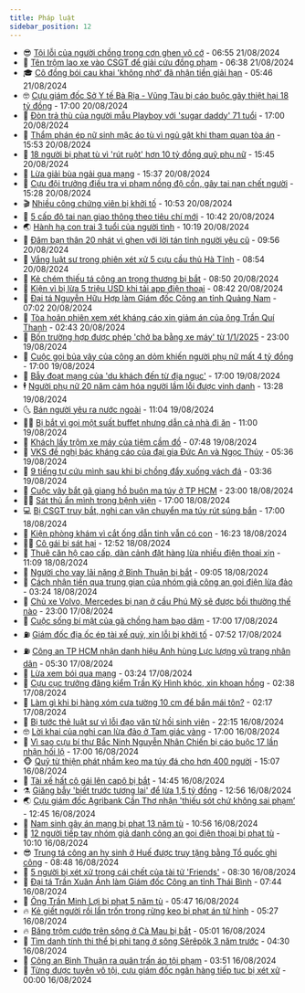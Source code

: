 ```yaml
---
title: Pháp luật
sidebar_position: 12
---
```


<!-- vnexpress-phap-luat:START -->
- 😎 [Tội lỗi của người chồng trong cơn ghen vô cớ](https://vnexpress.net/toi-loi-cua-nguoi-chong-trong-con-ghen-vo-co-4784009.html) - 06:55 21/08/2024
- 🥰 [Tên trộm lao xe vào CSGT để giải cứu đồng phạm](https://video.vnexpress.net/ten-trom-lao-xe-vao-csgt-de-giai-cuu-dong-pham-4783986.html) - 06:38 21/08/2024
- 🎓 [Cô đồng bói cau khai &#39;không nhớ&#39; đã nhận tiền giải hạn](https://vnexpress.net/co-dong-boi-cau-khai-khong-nho-da-nhan-tien-giai-han-4783984.html) - 05:46 21/08/2024
- 🤓 [Cựu giám đốc Sở Y tế Bà Rịa - Vũng Tàu bị cáo buộc gây thiệt hại 18 tỷ đồng](https://vnexpress.net/cuu-giam-doc-so-y-te-ba-ria-vung-tau-4783729.html) - 17:00 20/08/2024
- 🎊 [Đòn trả thù của người mẫu Playboy với &#39;sugar daddy&#39; 71 tuổi](https://vnexpress.net/don-tra-thu-cua-nguoi-mau-playboy-voi-sugar-daddy-4783717.html) - 17:00 20/08/2024
- 🙉 [Thẩm phán ép nữ sinh mặc áo tù vì ngủ gật khi tham quan tòa án](https://vnexpress.net/tham-phan-ep-nu-sinh-mac-ao-tu-vi-ngu-gat-khi-tham-quan-toa-an-4783746.html) - 15:53 20/08/2024
- 🤡 [18 người bị phạt tù vì &#39;rút ruột&#39; hơn 10 tỷ đồng quỹ phụ nữ](https://vnexpress.net/18-nguoi-bi-phat-tu-vi-rut-ruot-hon-10-ty-dong-quy-phu-nu-4783763.html) - 15:45 20/08/2024
- 🗽 [Lừa giải bùa ngải qua mạng](https://vnexpress.net/lua-giai-bua-ngai-qua-mang-4783738.html) - 15:37 20/08/2024
- 🌋 [Cựu đội trưởng điều tra vi phạm nồng độ cồn, gây tai nạn chết người](https://vnexpress.net/cuu-trung-ta-vi-pham-nong-do-con-gay-tai-nan-chet-nguoi-4783747.html) - 15:28 20/08/2024
- 🎬 [Nhiều công chứng viên bị khởi tố](https://vnexpress.net/nhieu-cong-chung-vien-bi-khoi-to-4783706.html) - 10:53 20/08/2024
- 💯 [5 cấp độ tai nạn giao thông theo tiêu chí mới](https://vnexpress.net/5-cap-do-tai-nan-giao-thong-theo-tieu-chi-moi-4783553.html) - 10:42 20/08/2024
- 🌏 [Hành hạ con trai 3 tuổi của người tình](https://vnexpress.net/hanh-ha-con-trai-3-tuoi-cua-nguoi-tinh-4783666.html) - 10:19 20/08/2024
- 🌊 [Đâm bạn thân 20 nhát vì ghen với lời tán tỉnh người yêu cũ](https://vnexpress.net/dam-ban-than-20-nhat-vi-ghen-voi-loi-tan-tinh-nguoi-yeu-cu-4783586.html) - 09:56 20/08/2024
- 💂 [Vắng luật sư trong phiên xét xử 5 cựu cầu thủ Hà Tĩnh](https://vnexpress.net/vang-luat-su-trong-phien-xet-xu-5-cuu-cau-thu-ha-tinh-4783555.html) - 08:54 20/08/2024
- 🎡 [Kẻ chém thiếu tá công an trọng thương bị bắt](https://vnexpress.net/chong-nguoi-thi-hanh-cong-vu-4783637.html) - 08:50 20/08/2024
- 🫶 [Kiện vì bị lừa 5 triệu USD khi tải app điện thoại](https://vnexpress.net/kien-vi-bi-lua-5-trieu-usd-khi-tai-app-dien-thoai-4783548.html) - 08:42 20/08/2024
- 🐲 [Đại tá Nguyễn Hữu Hợp làm Giám đốc Công an tỉnh Quảng Nam](https://vnexpress.net/dai-ta-nguyen-huu-hop-lam-giam-doc-cong-an-tinh-quang-nam-4783540.html) - 07:02 20/08/2024
- 🚀 [Tòa hoãn phiên xem xét kháng cáo xin giảm án của ông Trần Quí Thanh](https://vnexpress.net/toa-hoan-phien-xem-xet-khang-cao-xin-giam-an-cua-ong-tran-qui-thanh-4783386.html) - 02:43 20/08/2024
- 🎊 [Bốn trường hợp được phép &#39;chở ba bằng xe máy&#39; từ 1/1/2025](https://vnexpress.net/bon-truong-hop-duoc-phep-cho-ba-bang-xe-may-tu-1-1-2025-4783103.html) - 23:00 19/08/2024
- 🤗 [Cuộc gọi bủa vây của công an dỏm khiến người phụ nữ mất 4 tỷ đồng](https://vnexpress.net/mat-gan-4-ty-dong-sau-cuoc-goi-cua-cong-an-gia-4783233.html) - 17:00 19/08/2024
- 🗽 [Bẫy đoạt mạng của &#39;du khách đến từ địa ngục&#39;](https://vnexpress.net/bay-doat-mang-cua-du-khach-den-tu-dia-nguc-4783313.html) - 17:00 19/08/2024
- 🕴 [Người phụ nữ 20 năm cảm hóa người lầm lỗi được vinh danh](https://vnexpress.net/nguoi-phu-nu-20-nam-cam-hoa-nguoi-lam-loi-duoc-vinh-danh-4783333.html) - 13:28 19/08/2024
- 🌜 [Bán người yêu ra nước ngoài](https://vnexpress.net/ban-nguoi-yeu-ra-nuoc-ngoai-4783296.html) - 11:04 19/08/2024
- 🧑‍🏫 [Bị bắt vì gọi một suất buffet nhưng dẫn cả nhà đi ăn](https://vnexpress.net/bi-bat-vi-goi-mot-suat-buffet-nhung-dan-ca-nha-di-an-4783292.html) - 11:00 19/08/2024
- 🦩 [Khách lấy trộm xe máy của tiệm cầm đồ](https://vnexpress.net/khach-lay-trom-xe-may-cua-tiem-cam-do-4783129.html) - 07:48 19/08/2024
- 💼 [VKS đề nghị bác kháng cáo của đại gia Đức An và Ngọc Thúy](https://vnexpress.net/vks-de-nghi-bac-khang-cao-cua-dai-gia-duc-an-va-ngoc-thuy-4783095.html) - 05:36 19/08/2024
- 💫 [9 tiếng tự cứu mình sau khi bị chồng đẩy xuống vách đá](https://vnexpress.net/9-tieng-vat-lon-de-song-sot-sau-khi-bi-chong-day-xuong-vach-da-4783045.html) - 03:36 19/08/2024
- 🦅 [Cuộc vây bắt gã giang hồ buôn ma túy ở TP HCM](https://vnexpress.net/cuoc-vay-bat-ga-giang-ho-buon-ma-tuy-o-tp-hcm-4782397.html) - 23:00 18/08/2024
- 🧑‍💻 [Sát thủ ẩn mình trong bệnh viện](https://vnexpress.net/sat-thu-an-minh-trong-benh-vien-4782929.html) - 17:00 18/08/2024
- 💻 [Bị CSGT truy bắt, nghi can vận chuyển ma túy rút súng bắn](https://vnexpress.net/bi-csgt-truy-bat-nghi-can-van-chuyen-ma-tuy-rut-sung-ban-4782919.html) - 17:00 18/08/2024
- 🤠 [Kiện phòng khám vì cắt ống dẫn tinh vẫn có con](https://vnexpress.net/kien-phong-kham-vi-cat-ong-dan-tinh-van-co-con-4782918.html) - 16:23 18/08/2024
- 🧑‍🏫 [Cô gái bị sát hại](https://vnexpress.net/co-gai-bi-sat-hai-4782906.html) - 12:52 18/08/2024
- 🌈 [Thuê căn hộ cao cấp, dàn cảnh đặt hàng lừa nhiều điện thoại xịn](https://vnexpress.net/thue-can-ho-cao-cap-dan-canh-dat-hang-lua-nhieu-dien-thoai-xin-4782892.html) - 11:09 18/08/2024
- 🌮 [Người cho vay lãi nặng ở Bình Thuận bị bắt](https://vnexpress.net/nguoi-cho-vay-lai-nang-o-binh-thuan-bi-bat-4782858.html) - 09:05 18/08/2024
- 🐲 [Cách nhận tiền qua trung gian của nhóm giả công an gọi điện lừa đảo](https://vnexpress.net/cach-nhan-tien-qua-trung-gian-cua-nhom-gia-cong-an-goi-dien-lua-dao-4782501.html) - 03:24 18/08/2024
- 🧰 [Chủ xe Volvo, Mercedes bị nạn ở cầu Phú Mỹ sẽ được bồi thường thế nào](https://vnexpress.net/chu-xe-volvo-mercedes-bi-nan-o-cau-phu-my-se-duoc-boi-thuong-the-nao-4782601.html) - 23:00 17/08/2024
- 💄 [Cuộc sống bí mật của gã chồng ham bạo dâm](https://vnexpress.net/cuoc-song-bi-mat-cua-ga-chong-dam-me-bao-dam-4782367.html) - 17:00 17/08/2024
- ⛽️ [Giám đốc địa ốc ép tài xế quỳ, xin lỗi bị khởi tố](https://vnexpress.net/giam-doc-dia-oc-ep-tai-xe-quy-xin-loi-bi-khoi-to-4782579.html) - 07:52 17/08/2024
- ⛽️ [Công an TP HCM nhận danh hiệu Anh hùng Lực lượng vũ trang nhân dân](https://vnexpress.net/cong-an-tp-hcm-nhan-danh-hieu-anh-hung-luc-luong-vu-trang-nhan-dan-4782517.html) - 05:30 17/08/2024
- 💂 [Lừa xem bói qua mạng](https://vnexpress.net/lua-xem-boi-qua-mang-4782472.html) - 03:24 17/08/2024
- 🤔 [Cựu cục trưởng đăng kiểm Trần Kỳ Hình khóc, xin khoan hồng](https://vnexpress.net/cuu-cuc-truong-dang-kiem-tran-ky-hinh-khoc-xin-khoan-hong-4782479.html) - 02:38 17/08/2024
- 🧐 [Làm gì khi bị hàng xóm cưa tường 10 cm để bắn mái tôn?](https://vnexpress.net/lam-gi-khi-bi-hang-xom-cua-tuong-10-cm-de-ban-mai-ton-4781960.html) - 02:17 17/08/2024
- 🎃 [Bị tước thẻ luật sư vì lỗi đạo văn từ hồi sinh viên](https://vnexpress.net/bi-tuoc-the-luat-su-vi-loi-dao-van-tu-hoi-sinh-vien-4782270.html) - 22:15 16/08/2024
- 🤓 [Lời khai của nghi can lừa đảo ở Tam giác vàng](https://vnexpress.net/loi-khai-cua-nghi-can-lua-dao-o-tam-giac-vang-4782403.html) - 17:00 16/08/2024
- 💃 [Vì sao cựu bí thư Bắc Ninh Nguyễn Nhân Chiến bị cáo buộc 17 lần nhận hối lộ](https://vnexpress.net/cuu-bi-thu-bac-ninh-nguyen-nhan-chien-bi-cao-buoc-nhan-hoi-lo-o-dau-4782127.html) - 17:00 16/08/2024
- 🐵 [Quỹ từ thiện phát nhầm kẹo ma túy đá cho hơn 400 người](https://vnexpress.net/quy-tu-thien-phat-nham-keo-ma-tuy-da-cho-hon-400-nguoi-4782393.html) - 15:07 16/08/2024
- 🤖 [Tài xế hất cô gái lên capô bị bắt](https://vnexpress.net/tai-xe-hat-co-gai-len-capo-bi-bat-4782405.html) - 14:45 16/08/2024
- ⚗️ [Giăng bẫy &#39;biết trước tương lai&#39; để lừa 1,5 tỷ đồng](https://vnexpress.net/giang-bay-biet-truoc-tuong-lai-de-lua-1-5-ty-dong-4782385.html) - 12:56 16/08/2024
- 🌏 [Cựu giám đốc Agribank Cần Thơ nhận &#39;thiếu sót chứ không sai phạm’](https://vnexpress.net/cuu-giam-doc-agribank-can-tho-nhan-thieu-sot-chu-khong-sai-pham-4782377.html) - 12:45 16/08/2024
- 🦆 [Nam sinh gây án mạng bị phạt 13 năm tù](https://vnexpress.net/nam-sinh-gay-an-mang-bi-phat-13-nam-tu-4782362.html) - 10:56 16/08/2024
- 🐎 [12 người tiếp tay nhóm giả danh công an gọi điện thoại bị phạt tù](https://vnexpress.net/12-nguoi-tiep-tay-nhom-gia-danh-cong-an-goi-dien-thoai-bi-phat-tu-4782300.html) - 10:10 16/08/2024
- 😎 [Trung tá công an hy sinh ở Huế được truy tặng bằng Tổ quốc ghi công](https://vnexpress.net/trung-ta-cong-an-hy-sinh-o-hue-duoc-truy-tang-bang-to-quoc-ghi-cong-4782210.html) - 08:48 16/08/2024
- 💪 [5 người bị xét xử trong cái chết của tài tử &#39;Friends&#39;](https://vnexpress.net/5-nguoi-bi-xet-xu-trong-cai-chet-cua-tai-tu-friends-4782227.html) - 08:30 16/08/2024
- 🤡 [Đại tá Trần Xuân Ánh làm Giám đốc Công an tỉnh Thái Bình](https://vnexpress.net/dai-ta-tran-xuan-anh-lam-giam-doc-cong-an-thai-binh-4782226.html) - 07:44 16/08/2024
- 🌁 [Ông Trần Minh Lợi bị phạt 5 năm tù](https://vnexpress.net/ong-tran-minh-loi-bi-phat-5-nam-tu-4782183.html) - 05:47 16/08/2024
- 🔥 [Kẻ giết người rồi lẩn trốn trong rừng keo bị phạt án tử hình](https://vnexpress.net/ke-giet-nguoi-roi-lan-tron-trong-rung-keo-bi-phat-an-tu-hinh-4782198.html) - 05:27 16/08/2024
- 🔥 [Băng trộm cướp trên sông ở Cà Mau bị bắt](https://vnexpress.net/bang-trom-cuop-tren-song-o-ca-mau-bi-bat-4782167.html) - 05:01 16/08/2024
- 👺 [Tìm danh tính thi thể bị phi tang ở sông Sêrêpôk 3 năm trước](https://vnexpress.net/tim-danh-tinh-thi-the-bi-phi-tang-o-song-serepok-3-nam-truoc-4782149.html) - 04:30 16/08/2024
- 🎊 [Công an Bình Thuận ra quân trấn áp tội phạm](https://vnexpress.net/cong-an-binh-thuan-ra-quan-tran-ap-toi-pham-4782066.html) - 03:51 16/08/2024
- 🎊 [Từng được tuyên vô tội, cựu giám đốc ngân hàng tiếp tục bị xét xử](https://vnexpress.net/tung-duoc-tuyen-vo-toi-cuu-giam-doc-ngan-hang-tiep-tuc-bi-xet-xu-4781947.html) - 00:00 16/08/2024<!-- vnexpress-phap-luat:END -->
